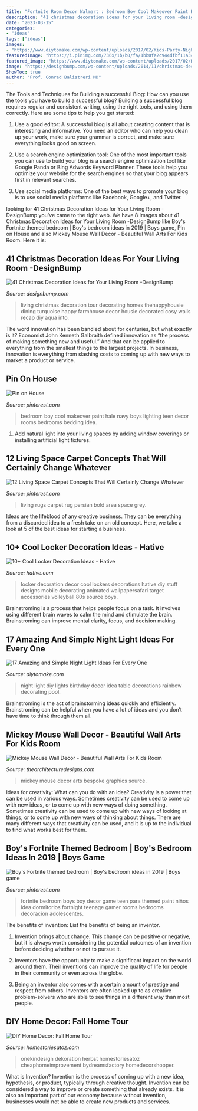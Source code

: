 ```yaml
---
title: "Fortnite Room Decor Walmart : Bedroom Boy Cool Makeover Paint Hale Navy Boys Lighting Teen Decor Rooms Bedrooms Bedding Idea"
description: "41 christmas decoration ideas for your living room -designbump"
date: "2023-03-15"
categories:
- "ideas"
tags: ["ideas"]
images:
- "https://www.diytomake.com/wp-content/uploads/2017/02/Kids-Party-Night-Light-Idea.jpg"
featuredImage: "https://i.pinimg.com/736x/1b/b0/fa/1bb0fa2c944dfbf11a3cedadaeb916b2.jpg"
featured_image: "https://www.diytomake.com/wp-content/uploads/2017/02/Kids-Party-Night-Light-Idea.jpg"
image: "https://designbump.com/wp-content/uploads/2014/11/christmas-decoration-living-room-ideas-023.jpg"
ShowToc: true
author: "Prof. Conrad Balistreri MD"
---
```



The Tools and Techniques for Building a successful Blog: How can you use the tools you have to build a successful blog?
Building a successful blog requires regular and consistent writing, using the right tools, and using them correctly. Here are some tips to help you get started:
1. Use a good editor: A successful blog is all about creating content that is interesting and informative. You need an editor who can help you clean up your work, make sure your grammar is correct, and make sure everything looks good on screen.

2. Use a search engine optimization tool: One of the most important tools you can use to build your blog is a search engine optimization tool like Google Panda or Bing Adwords Keyword Planner. These tools help you optimize your website for the search engines so that your blog appears first in relevant searches.

3. Use social media platforms: One of the best ways to promote your blog is to use social media platforms like Facebook, Google+, and Twitter.

	

		
looking for 41 Christmas Decoration Ideas for Your Living Room -DesignBump you've came to the right web. We have 8 Images about 41 Christmas Decoration Ideas for Your Living Room -DesignBump like Boy&#039;s Fortnite themed bedroom | Boy&#039;s bedroom ideas in 2019 | Boys game, Pin on House and also Mickey Mouse Wall Decor - Beautiful Wall Arts For Kids Room. Here it is:
		
    
## 41 Christmas Decoration Ideas For Your Living Room -DesignBump

<img loading=lazy src="https://designbump.com/wp-content/uploads/2014/11/christmas-decoration-living-room-ideas-023.jpg" onerror="this.onerror=null;this.src='https://tse4.mm.bing.net/th?id=OIP.OV2CYv40svnOgYp2qGCbsQHaIT&amp;pid=15.1';" alt="41 Christmas Decoration Ideas for Your Living Room -DesignBump">

_Source: designbump.com_

>living christmas decoration tour decorating homes thehappyhousie dining turquoise happy farmhouse decor housie decorated cosy walls recap diy aqua into. 

	

The word innovation has been bandied about for centuries, but what exactly is it? Economist John Kenneth Galbraith defined innovation as “the process of making something new and useful.” And that can be applied to everything from the smallest things to the largest projects. In business, innovation is everything from slashing costs to coming up with new ways to market a product or service.

    
## Pin On House

<img loading=lazy src="https://i.pinimg.com/originals/69/05/75/690575112a62a2b88920c2448b298f00.jpg" onerror="this.onerror=null;this.src='https://tse3.mm.bing.net/th?id=OIP.MzUoSUVTT-AkyW5LVcybRQHaJ4&amp;pid=15.1';" alt="Pin on House">

_Source: pinterest.com_

>bedroom boy cool makeover paint hale navy boys lighting teen decor rooms bedrooms bedding idea. 

	

1. Add natural light into your living spaces by adding window coverings or installing artificial light fixtures.

    
## 12 Living Space Carpet Concepts That Will Certainly Change Whatever

<img loading=lazy src="https://i.pinimg.com/736x/1b/b0/fa/1bb0fa2c944dfbf11a3cedadaeb916b2.jpg" onerror="this.onerror=null;this.src='https://tse3.mm.bing.net/th?id=OIP.OKhVuE_Xer9bdbRhu6aIrQHaJQ&amp;pid=15.1';" alt="12 Living Space Carpet Concepts That Will Certainly Change Whatever">

_Source: pinterest.com_

>living rugs carpet rug persian bold area space grey. 

	

Ideas are the lifeblood of any creative business. They can be everything from a discarded idea to a fresh take on an old concept. Here, we take a look at 5 of the best ideas for starting a business.

    
## 10+ Cool Locker Decoration Ideas - Hative

<img loading=lazy src="https://hative.com/wp-content/uploads/2014/05/locker-decoration/3-80s-locker-decor.jpg" onerror="this.onerror=null;this.src='https://tse4.mm.bing.net/th?id=OIP.HRtNrAgXS6mPtyFeppoJvwHaMW&amp;pid=15.1';" alt="10+ Cool Locker Decoration Ideas - Hative">

_Source: hative.com_

>locker decoration decor cool lockers decorations hative diy stuff designs mobile decorating animated wallpapersafari target accessories volleyball 80s source boys. 

	

Brainstroming is a process that helps people focus on a task. It involves using different brain waves to calm the mind and stimulate the brain. Brainstroming can improve mental clarity, focus, and decision making.

    
## 17 Amazing And Simple Night Light Ideas For Every One

<img loading=lazy src="https://www.diytomake.com/wp-content/uploads/2017/02/Kids-Party-Night-Light-Idea.jpg" onerror="this.onerror=null;this.src='https://tse2.mm.bing.net/th?id=OIP.S6aV2hxMmoMU24GB_BC98wHaLL&amp;pid=15.1';" alt="17 Amazing and Simple Night Light Ideas For Every One">

_Source: diytomake.com_

>night light diy lights birthday decor idea table decorations rainbow decorating pool. 

	

Brainstroming is the act of brainstorming ideas quickly and efficiently. Brainstroming can be helpful when you have a lot of ideas and you don’t have time to think through them all.

    
## Mickey Mouse Wall Decor - Beautiful Wall Arts For Kids Room

<img loading=lazy src="https://thearchitecturedesigns.com/wp-content/uploads/2019/04/15-mickey-mouse-wall-decor-1024x1024.jpg" onerror="this.onerror=null;this.src='https://tse1.mm.bing.net/th?id=OIP.kv3A89CEjVDhDlUvytB_HgHaHa&amp;pid=15.1';" alt="Mickey Mouse Wall Decor - Beautiful Wall Arts For Kids Room">

_Source: thearchitecturedesigns.com_

>mickey mouse decor arts bespoke graphics source. 

	

Ideas for creativity: What can you do with an idea?
Creativity is a power that can be used in various ways. Sometimes creativity can be used to come up with new ideas, or to come up with new ways of doing something. Sometimes creativity can be used to come up with new ways of looking at things, or to come up with new ways of thinking about things. There are many different ways that creativity can be used, and it is up to the individual to find what works best for them.

    
## Boy&#039;s Fortnite Themed Bedroom | Boy&#039;s Bedroom Ideas In 2019 | Boys Game

<img loading=lazy src="https://i.pinimg.com/736x/d7/ae/57/d7ae57627e78c46a6620405fae849990.jpg?b=t" onerror="this.onerror=null;this.src='https://tse3.mm.bing.net/th?id=OIP.v8hMPkEOuei6d1Zo6IoXDgHaFj&amp;pid=15.1';" alt="Boy&#039;s Fortnite themed bedroom | Boy&#039;s bedroom ideas in 2019 | Boys game">

_Source: pinterest.com_

>fortnite bedroom boys boy decor game teen para themed paint niños idea dormitorios fortnight teenage gamer rooms bedrooms decoracion adolescentes. 

	

The benefits of invention: List the benefits of being an inventor.
1. Invention brings about change. This change can be positive or negative, but it is always worth considering the potential outcomes of an invention before deciding whether or not to pursue it.
2. Inventors have the opportunity to make a significant impact on the world around them. Their inventions can improve the quality of life for people in their community or even across the globe.

3. Being an inventor also comes with a certain amount of prestige and respect from others. Inventors are often looked up to as creative problem-solvers who are able to see things in a different way than most people.

    
## DIY Home Decor: Fall Home Tour

<img loading=lazy src="https://www.homestoriesatoz.com/wp-content/uploads/2016/09/DIY-Home-Decor-Fall-Home-Tour-12-790x1192.jpg" onerror="this.onerror=null;this.src='https://tse1.mm.bing.net/th?id=OIP.Ju3kX3QhIbMbZfEik3PZGwHaLL&amp;pid=15.1';" alt="DIY Home Decor: Fall Home Tour">

_Source: homestoriesatoz.com_

>onekindesign dekoration herbst homestoriesatoz cheaphomeimprovement bydreamsfactory homedecorshopper. 

	

What is Invention?
Invention is the process of coming up with a new idea, hypothesis, or product, typically through creative thought. Invention can be considered a way to improve or create something that already exists. It is also an important part of our economy because without invention, businesses would not be able to create new products and services.


